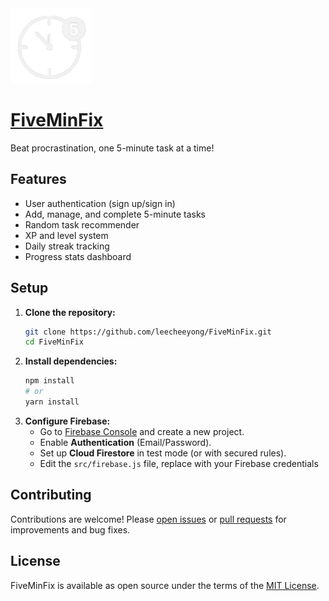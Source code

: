 <img src="/public/logo.png" height="120">

# [FiveMinFix](https://fiveminfix.vercel.app)

Beat procrastination, one 5-minute task at a time!

## Features

- User authentication (sign up/sign in)
- Add, manage, and complete 5-minute tasks
- Random task recommender
- XP and level system
- Daily streak tracking
- Progress stats dashboard

## Setup

1. **Clone the repository:**
   ```bash
   git clone https://github.com/leecheeyong/FiveMinFix.git
   cd FiveMinFix
   ```
2. **Install dependencies:**
   ```bash
   npm install
   # or
   yarn install
   ```
3. **Configure Firebase:**
   - Go to [Firebase Console](https://console.firebase.google.com/) and create a new project.
   - Enable **Authentication** (Email/Password).
   - Set up **Cloud Firestore** in test mode (or with secured rules).
   - Edit the `src/firebase.js` file, replace with your Firebase credentials

## Contributing

Contributions are welcome! Please [open issues](https://github.com/leecheeyong/FiveMinFix/issues) or [pull requests](https://github.com/leecheeyong/FiveMinFix/pulls) for improvements and bug fixes.

## License

FiveMinFix is available as open source under the terms of the [MIT License](https://github.com/leecheeyong/FiveMinFix/blob/main/LICENSE).
